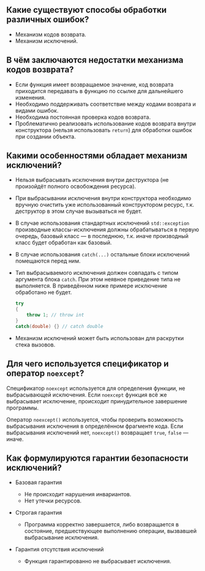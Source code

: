 ## Какие существуют способы обработки различных ошибок?

- Механизм кодов возврата.
- Механизм исключений.

## В чём заключаются недостатки механизма кодов возврата?

- Если функция имеет возвращаемое значение, код возврата приходится передавать в функцию по ссылке для дальнейшего изменения.
- Необходимо поддерживать соответствие между кодами возврата и видами ошибок.
- Необходима постоянная проверка кодов возврата.
- Проблематично реализовать использование кодов возврата внутри конструктора (нельзя использовать `return`) для обработки ошибок при создании объекта.

## Какими особенностями обладает механизм исключений?

- Нельзя выбрасывать исключения внутри деструктора (не произойдёт полного освобождения ресурса).
- При выбрасывании исключения внутри конструктора необходимо вручную очистить уже использованный конструктором ресурс, т.к. деструктор в этом случае вызываться не будет.
- В случае использования стандартных исключений `std::exception` производные классы-исключения должны обрабатываться в первую очередь, базовый класс — в последнюю, т.к. иначе производный класс будет обработан как базовый.
- В случае использования `catch(...)` остальные блоки исключений помещаются перед ним.
- Тип выбрасываемого исключения должен совпадать с типом аргумента блока `catch`. При этом неявное приведение типа не выполняется. В приведённом ниже примере исключение обработано не будет.

    ```cpp
    try
    {
        throw 1; // throw int
    }
    catch(double) {} // catch double
    ```

- Механизм исключений может быть использован для раскрутки стека вызовов.

## Для чего используется спецификатор и оператор `noexcept`?

Спецификатор `noexcept` используется для определения функции, не выбрасывающей исключения. Если `noexcept` функция всё же выбрасывает исключение, происходит принудительное завершение программы.

Оператор `noexcept()` используется, чтобы проверить возможность выбрасывания исключения в определённом фрагменте кода. Если выбрасывания исключений нет, `noexcept()` возвращает `true`, `false` — иначе.

## Как формулируются гарантии безопасности исключений?

- Базовая гарантия
    - Не происходит нарушения инвариантов.  
    - Нет утечки ресурсов.
    
- Строгая гарантия
    - Программа корректно завершается, либо возвращается в состояние, предшествующее выполнению операции, вызвавшей выбрасывание исключения.
    
- Гарантия отсутствия исключений
    - Функция гарантированно не выбрасывает исключения.  